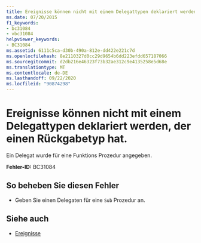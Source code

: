 ```yaml
---
title: Ereignisse können nicht mit einem Delegattypen deklariert werden, der einen Rückgabetyp hat.
ms.date: 07/20/2015
f1_keywords:
- bc31084
- vbc31084
helpviewer_keywords:
- BC31084
ms.assetid: 6111c5ca-d30b-490a-812e-dd422e221c7d
ms.openlocfilehash: 8e2110327d0cc29d9654b6dd223efdd657187066
ms.sourcegitcommit: d2db216e46323f73b32ae312c9e4135258e5d68e
ms.translationtype: MT
ms.contentlocale: de-DE
ms.lasthandoff: 09/22/2020
ms.locfileid: "90874298"
---
```

# <a name="events-cannot-be-declared-with-a-delegate-type-that-has-a-return-type"></a>Ereignisse können nicht mit einem Delegattypen deklariert werden, der einen Rückgabetyp hat.

Ein Delegat wurde für eine Funktions Prozedur angegeben.  
  
 **Fehler-ID:** BC31084  
  
## <a name="to-correct-this-error"></a>So beheben Sie diesen Fehler  
  
- Geben Sie einen Delegaten für eine `Sub` Prozedur an.  
  
## <a name="see-also"></a>Siehe auch

- [Ereignisse](../../programming-guide/language-features/events/index.md)
